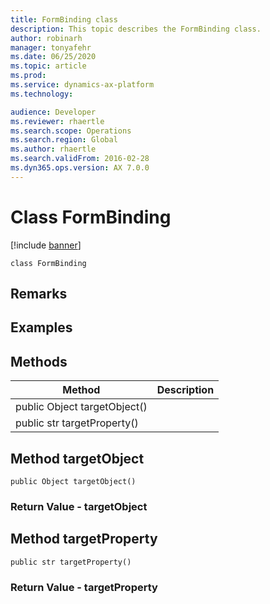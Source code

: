 ```yaml
---
title: FormBinding class
description: This topic describes the FormBinding class.
author: robinarh
manager: tonyafehr
ms.date: 06/25/2020
ms.topic: article
ms.prod: 
ms.service: dynamics-ax-platform
ms.technology: 

audience: Developer
ms.reviewer: rhaertle
ms.search.scope: Operations
ms.search.region: Global
ms.author: rhaertle
ms.search.validFrom: 2016-02-28
ms.dyn365.ops.version: AX 7.0.0
---
```


# Class FormBinding

[!include [banner](../includes/banner.md)]

```xpp
class FormBinding
```

## Remarks

## Examples

## Methods

| Method                       | Description |
|------------------------------|-------------|
| public Object targetObject() |             |
| public str targetProperty()  |             |

## Method targetObject

```xpp
public Object targetObject()
```

### Return Value - targetObject

## Method targetProperty

```xpp
public str targetProperty()
```

### Return Value - targetProperty

